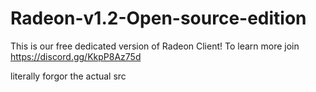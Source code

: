 # Radeon-v1.2-Open-source-edition
This is our free dedicated version of Radeon Client! To learn more join https://discord.gg/KkpP8Az75d

literally forgor the actual src
